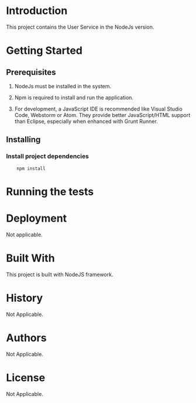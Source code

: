 # Introduction 

This project contains the User Service in the NodeJs version.

# Getting Started

## Prerequisites

1. NodeJs must be installed in the system.  

2. Npm is required to install and run the application.

4. For development, a JavaScript IDE is recommended like Visual Studio Code, Webstorm or Atom. They provide better JavaScript/HTML support than Eclipse, especially when enhanced with Grunt Runner.

## Installing

### Install project dependencies

        npm install

# Running the tests

<!-- TODO -->

# Deployment

Not applicable.

# Built With

This project is built with NodeJS framework.

# History

Not Applicable.
 
# Authors

Not Applicable.

# License

Not Applicable.
